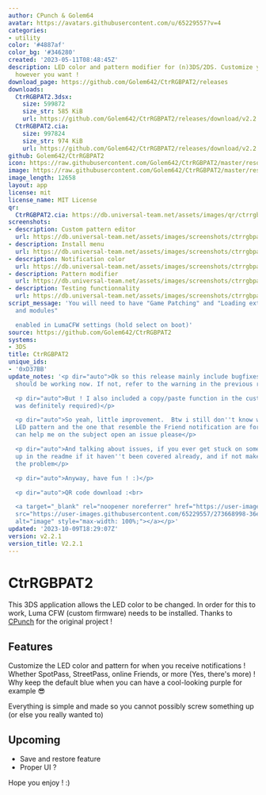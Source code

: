```yaml
---
author: CPunch & Golem64
avatar: https://avatars.githubusercontent.com/u/65229557?v=4
categories:
- utility
color: '#4887af'
color_bg: '#346280'
created: '2023-05-11T08:48:45Z'
description: LED color and pattern modifier for (n)3DS/2DS. Customize your notifications
  however you want !
download_page: https://github.com/Golem642/CtrRGBPAT2/releases
downloads:
  CtrRGBPAT2.3dsx:
    size: 599872
    size_str: 585 KiB
    url: https://github.com/Golem642/CtrRGBPAT2/releases/download/v2.2.1/CtrRGBPAT2.3dsx
  CtrRGBPAT2.cia:
    size: 997824
    size_str: 974 KiB
    url: https://github.com/Golem642/CtrRGBPAT2/releases/download/v2.2.1/CtrRGBPAT2.cia
github: Golem642/CtrRGBPAT2
icon: https://raw.githubusercontent.com/Golem642/CtrRGBPAT2/master/resources/icon.png
image: https://raw.githubusercontent.com/Golem642/CtrRGBPAT2/master/resources/banner.png
image_length: 12658
layout: app
license: mit
license_name: MIT License
qr:
  CtrRGBPAT2.cia: https://db.universal-team.net/assets/images/qr/ctrrgbpat2-cia.png
screenshots:
- description: Custom pattern editor
  url: https://db.universal-team.net/assets/images/screenshots/ctrrgbpat2/custom-pattern-editor.png
- description: Install menu
  url: https://db.universal-team.net/assets/images/screenshots/ctrrgbpat2/install-menu.png
- description: Notification color
  url: https://db.universal-team.net/assets/images/screenshots/ctrrgbpat2/notification-color.png
- description: Pattern modifier
  url: https://db.universal-team.net/assets/images/screenshots/ctrrgbpat2/pattern-modifier.png
- description: Testing functionnality
  url: https://db.universal-team.net/assets/images/screenshots/ctrrgbpat2/testing-functionnality.png
script_message: 'You will need to have "Game Patching" and "Loading external FIRMs
  and modules"

  enabled in LumaCFW settings (hold select on boot)'
source: https://github.com/Golem642/CtrRGBPAT2
systems:
- 3DS
title: CtrRGBPAT2
unique_ids:
- '0xD37BB'
update_notes: '<p dir="auto">Ok so this release mainly include bugfixes so everything
  should be working now. If not, refer to the warning in the previous release (V2.2)</p>

  <p dir="auto">But ! I also included a copy/paste function in the custom editor (it
  was definitely required)</p>

  <p dir="auto">So yeah, little improvement.  Btw i still don''t know what the Unknown
  LED pattern and the one that resemble the Friend notification are for, so if anyone
  can help me on the subject open an issue please</p>

  <p dir="auto">And talking about issues, if you ever get stuck on something : look
  up in the readme if it haven''t been covered already, and if not make an issue about
  the problem</p>

  <p dir="auto">Anyway, have fun ! :)</p>

  <p dir="auto">QR code download :<br>

  <a target="_blank" rel="noopener noreferrer" href="https://user-images.githubusercontent.com/65229557/273668998-36ef889f-ea78-4b35-b6ea-a78659610b02.png"><img
  src="https://user-images.githubusercontent.com/65229557/273668998-36ef889f-ea78-4b35-b6ea-a78659610b02.png"
  alt="image" style="max-width: 100%;"></a></p>'
updated: '2023-10-09T18:29:07Z'
version: v2.2.1
version_title: V2.2.1
---
```

# CtrRGBPAT2
This 3DS application allows the LED color to be changed. In order for this to work, Luma CFW (custom firmware) needs to be installed.
Thanks to [CPunch](https://github.com/CPunch/CtrRGBPATTY/) for the original project !

## Features
Customize the LED color and pattern for when you receive notifications ! Whether SpotPass, StreetPass, online Friends, or more (Yes, there's more) ! Why keep the default blue when you can have a cool-looking purple for example 😎

Everything is simple and made so you cannot possibly screw something up (or else you really wanted to)

## Upcoming
- Save and restore feature
- Proper UI ?

Hope you enjoy ! :)